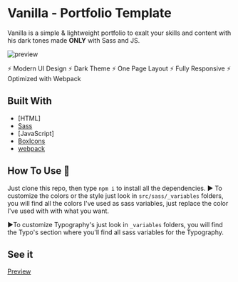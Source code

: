 # Vanilla - Portfolio Template
Vanilla is a simple & lightweight portfolio to exalt your skills and content with his dark
tones made **ONLY** with Sass and JS.

![preview](https://github.com/ReverbOD/portfolio-github-pages-template/blob/master/preview.png)

⚡️ Modern UI Design
⚡️ Dark Theme
⚡️ One Page Layout
⚡️ Fully Responsive
⚡️ Optimized with Webpack

## Built With
* [HTML]
* [Sass](https://sass-lang.com/)
* [JavaScript]
* [BoxIcons](https://boxicons.com/)
* [webpack](https://webpack.js.org/)

## How To Use 🔧

Just clone this repo, then type `npm i` to install all the dependencies.
:arrow_forward: To customize the colors or the style just look in `src/sass/_variables` folders, you will find all the colors I've used as sass variables, just replace the color I've used with with what you want.

:arrow_forward:To customize Typography's just look in `_variables` folders, you will find the Typo's section where  you'll find all sass variables for the Typography.

## See it
[Preview](https://reverbod.github.io/vanilla-portfolio-template/)
